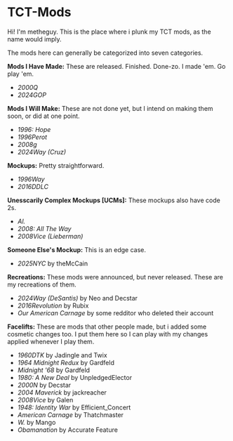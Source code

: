 # TCT-Mods

Hi! I'm metheguy. This is the place where i plunk my TCT mods, as the name would imply.

The mods here can generally be categorized into seven categories.

**Mods I Have Made:**
These are released. Finished. Done-zo. I made 'em. Go play 'em.
- *2000Q*
- *2024GOP*

**Mods I Will Make:**
These are not done yet, but I intend on making them soon, or did at one point.
- *1996: Hope*
- *1996Perot*
-  *2008g*
-  *2024Way (Cruz)*
  
**Mockups:**
Pretty straightforward.
- *1996Way*
- *2016DDLC*

**Unesscarily Complex Mockups [UCMs]:**
These mockups also have code 2s.
- *Al.*
- *2008: All The Way*
- *2008Vice (Lieberman)*
  
**Someone Else's Mockup:**
This is an edge case.
- *2025NYC* by theMcCain
  
**Recreations:**
These mods were announced, but never released. These are my recreations of them.
- *2024Way (DeSantis)* by Neo and Decstar
- *2016Revolution* by Rubix
- *Our American Carnage* by some redditor who deleted their account 

**Facelifts:**
These are mods that other people made, but i added some cosmetic changes too. I put them here so I can play with my changes applied whenever I play them.
- *1960DTK* by Jadingle and Twix
- *1964 Midnight Redux* by Gardfeld
- *Midnight '68* by Gardfeld
- *1980: A New Deal* by UnpledgedElector
- *2000N* by Decstar
- *2004 Maverick* by jackreacher
- *2008Vice* by Galen
- *1948: Identity War* by Efficient_Concert
- *American Carnage* by Thatchmaster
- *W.* by Mango
- *Obamanation* by Accurate Feature

